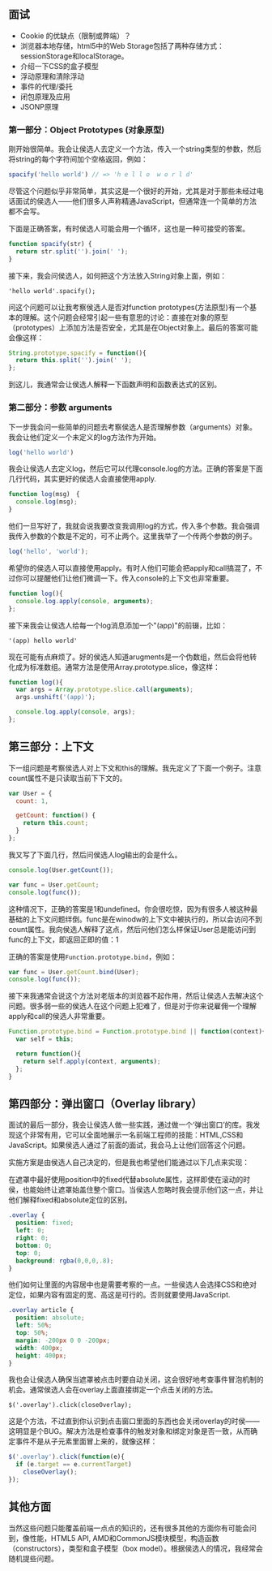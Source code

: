 ## 面试

- Cookie 的优缺点（限制或弊端）？
- 浏览器本地存储，html5中的Web Storage包括了两种存储方式：sessionStorage和localStorage。
- 介绍一下CSS的盒子模型
- 浮动原理和清除浮动
- 事件的代理/委托
- 闭包原理及应用
- JSONP原理

### 第一部分：Object Prototypes (对象原型)

刚开始很简单。我会让侯选人去定义一个方法，传入一个string类型的参数，然后将string的每个字符间加个空格返回，例如：
```js
spacify('hello world') // => 'h e l l o  w o r l d'    
```
尽管这个问题似乎非常简单，其实这是一个很好的开始，尤其是对于那些未经过电话面试的侯选人——他们很多人声称精通JavaScript，但通常连一个简单的方法都不会写。

下面是正确答案，有时侯选人可能会用一个循环，这也是一种可接受的答案。
```js
function spacify(str) {
  return str.split('').join(' ');
}
```
接下来，我会问侯选人，如何把这个方法放入String对象上面，例如：

`'hello world'.spacify();`

问这个问题可以让我考察侯选人是否对function prototypes(方法原型)有一个基本的理解。这个问题会经常引起一些有意思的讨论：直接在对象的原型（prototypes）上添加方法是否安全，尤其是在Object对象上。最后的答案可能会像这样：
```js
String.prototype.spacify = function(){
  return this.split('').join(' ');
};
```
到这儿，我通常会让侯选人解释一下函数声明和函数表达式的区别。

### 第二部分：参数 arguments

下一步我会问一些简单的问题去考察侯选人是否理解参数（arguments）对象。我会让他们定义一个未定义的log方法作为开始。
```js
log('hello world')
```
我会让侯选人去定义log，然后它可以代理console.log的方法。正确的答案是下面几行代码，其实更好的侯选人会直接使用apply.
```js
function log(msg)　{
  console.log(msg);
}
```
他们一旦写好了，我就会说我要改变我调用log的方式，传入多个参数。我会强调我传入参数的个数是不定的，可不止两个。这里我举了一个传两个参数的例子。
```js
log('hello', 'world');
```
希望你的侯选人可以直接使用apply。有时人他们可能会把apply和call搞混了，不过你可以提醒他们让他们微调一下。传入console的上下文也非常重要。
```js
function log(){
  console.log.apply(console, arguments);
};
```
接下来我会让侯选人给每一个log消息添加一个"(app)"的前辍，比如：

`'(app) hello world'`

现在可能有点麻烦了。好的侯选人知道arugments是一个伪数组，然后会将他转化成为标准数组。通常方法是使用Array.prototype.slice，像这样：
```js
function log(){
  var args = Array.prototype.slice.call(arguments);
  args.unshift('(app)');

  console.log.apply(console, args);
};
```
## 第三部分：上下文

下一组问题是考察侯选人对上下文和this的理解。我先定义了下面一个例子。注意count属性不是只读取当前下下文的。
```js
var User = {
  count: 1,

  getCount: function() {
    return this.count;
  }
};
```
我又写了下面几行，然后问侯选人log输出的会是什么。
```js
console.log(User.getCount());

var func = User.getCount;
console.log(func());
```
这种情况下，正确的答案是1和undefined。你会很吃惊，因为有很多人被这种最基础的上下文问题绊倒。func是在winodw的上下文中被执行的，所以会访问不到count属性。我向侯选人解释了这点，然后问他们怎么样保证User总是能访问到func的上下文，即返回正即的值：1

正确的答案是使用`Function.prototype.bind`，例如：
```js
var func = User.getCount.bind(User);
console.log(func());
```
接下来我通常会说这个方法对老版本的浏览器不起作用，然后让侯选人去解决这个问题。很多弱一些的侯选人在这个问题上犯难了，但是对于你来说雇佣一个理解apply和call的侯选人非常重要。
```js
Function.prototype.bind = Function.prototype.bind || function(context){
  var self = this;

  return function(){
    return self.apply(context, arguments);
  };
}
```
## 第四部分：弹出窗口（Overlay library）

面试的最后一部分，我会让侯选人做一些实践，通过做一个‘弹出窗口’的库。我发现这个非常有用，它可以全面地展示一名前端工程师的技能：HTML,CSS和JavaScript。如果侯选人通过了前面的面试，我会马上让他们回答这个问题。

实施方案是由侯选人自己决定的，但是我也希望他们能通过以下几点来实现：

在遮罩中最好使用position中的fixed代替absolute属性，这样即使在滚动的时侯，也能始终让遮罩始盖住整个窗口。当侯选人忽略时我会提示他们这一点，并让他们解释fixed和absolute定位的区别。
```css
.overlay {
  position: fixed;
  left: 0;
  right: 0;
  bottom: 0;
  top: 0;
  background: rgba(0,0,0,.8);
}
```
他们如何让里面的内容居中也是需要考察的一点。一些侯选人会选择CSS和绝对定位，如果内容有固定的宽、高这是可行的。否则就要使用JavaScript.
```css
.overlay article {
  position: absolute;
  left: 50%;
  top: 50%;
  margin: -200px 0 0 -200px;
  width: 400px;
  height: 400px;
}
```
我也会让侯选人确保当遮罩被点击时要自动关闭，这会很好地考查事件冒泡机制的机会。通常侯选人会在overlay上面直接绑定一个点击关闭的方法。

`$('.overlay').click(closeOverlay);`

这是个方法，不过直到你认识到点击窗口里面的东西也会关闭overlay的时侯——这明显是个BUG。解决方法是检查事件的触发对象和绑定对象是否一致，从而确定事件不是从子元素里面冒上来的，就像这样：
```js
$('.overlay').click(function(e){
  if (e.target == e.currentTarget)
    closeOverlay();
});
```

## 其他方面

当然这些问题只能覆盖前端一点点的知识的，还有很多其他的方面你有可能会问到，像性能，HTML5 API, AMD和CommonJS模块模型，构造函数（constructors），类型和盒子模型（box model）。根据侯选人的情况，我经常会随机提些问题。